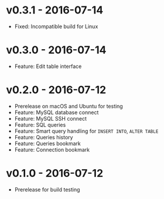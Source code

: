 # v0.3.1 - 2016-07-14

- Fixed: Incompatible build for Linux

# v0.3.0 - 2016-07-14

- Feature: Edit table interface

# v0.2.0 - 2016-07-12

- Prerelease on macOS and Ubuntu for testing
- Feature: MySQL database connect
- Feature: MySQL SSH connect
- Feature: SQL queries
- Feature: Smart query handling for `INSERT INTO`, `ALTER TABLE`
- Feature: Queries history
- Feature: Queries bookmark
- Feature: Connection bookmark

# v0.1.0 - 2016-07-12

- Prerelease for build testing
